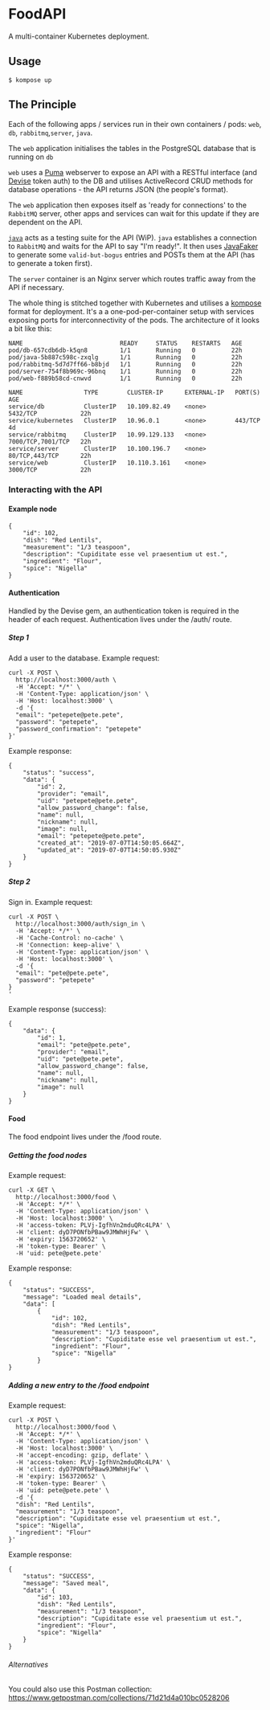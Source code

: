 # FoodAPI

A multi-container Kubernetes deployment.

## Usage
`$ kompose up`

## The Principle
Each of the following apps / services run in their own containers / pods: `web`, `db`, `rabbitmq`,`server`, `java`.


The `web` application initialises the tables in the PostgreSQL database that is running on `db` 

`web` uses a [Puma](https://github.com/puma/puma) webserver to expose an API with a RESTful interface (and [Devise](https://github.com/plataformatec/devise) token auth) to the DB and utilises ActiveRecord CRUD methods for database operations - the API returns JSON (the people's format).

The `web` application then exposes itself as 'ready for connections' to the `RabbitMQ` server, other apps and services can wait for this update if they are dependent on the API.

[`java`](https://github.com/maxcoldrick/foodapi/tree/master/databaseFillerUpper) acts as a testing suite for the API (WiP). `java` establishes a connection to `RabbitMQ` and waits for the API to say "I'm ready!". It then uses [JavaFaker](https://github.com/DiUS/java-faker) to generate some `valid-but-bogus` entries and POSTs them at the API (has to generate a token first).

The `server` container is an Nginx server which routes traffic away from the API if necessary.

The whole thing is stitched together with Kubernetes and utilises a [kompose](https://github.com/kubernetes/kompose) format for deployment. It's a a one-pod-per-container setup with services exposing ports for interconnectivity of the pods. The architecture of it looks a bit like this:

```
NAME                           READY     STATUS    RESTARTS   AGE
pod/db-657cdb6db-k5qn8         1/1       Running   0          22h
pod/java-5b887c598c-zxqlg      1/1       Running   0          22h
pod/rabbitmq-5d7d7ff66-b8bjd   1/1       Running   0          22h
pod/server-754f8b969c-96bnq    1/1       Running   0          22h
pod/web-f889b58cd-cnwvd        1/1       Running   0          22h

NAME                 TYPE        CLUSTER-IP      EXTERNAL-IP   PORT(S)             AGE
service/db           ClusterIP   10.109.82.49    <none>        5432/TCP            22h
service/kubernetes   ClusterIP   10.96.0.1       <none>        443/TCP             4d
service/rabbitmq     ClusterIP   10.99.129.133   <none>        7000/TCP,7001/TCP   22h
service/server       ClusterIP   10.100.196.7    <none>        80/TCP,443/TCP      22h
service/web          ClusterIP   10.110.3.161    <none>        3000/TCP            22h
```

### Interacting with the API
#### Example node
```
{
    "id": 102,
    "dish": "Red Lentils",
    "measurement": "1/3 teaspoon",
    "description": "Cupiditate esse vel praesentium ut est.",
    "ingredient": "Flour",
    "spice": "Nigella"
}
```
#### Authentication
Handled by the Devise gem, an authentication token is required in the header of each request.
Authentication lives under the /auth/ route.

##### Step 1
Add a user to the database.
Example request:
```
curl -X POST \
  http://localhost:3000/auth \
  -H 'Accept: */*' \
  -H 'Content-Type: application/json' \
  -H 'Host: localhost:3000' \
  -d '{
  "email": "petepete@pete.pete",
  "password": "petepete",
  "password_confirmation": "petepete"
}'
```
Example response:
```
{
    "status": "success",
    "data": {
        "id": 2,
        "provider": "email",
        "uid": "petepete@pete.pete",
        "allow_password_change": false,
        "name": null,
        "nickname": null,
        "image": null,
        "email": "petepete@pete.pete",
        "created_at": "2019-07-07T14:50:05.664Z",
        "updated_at": "2019-07-07T14:50:05.930Z"
    }
}
```


##### Step 2
Sign in.
Example request:
```
curl -X POST \
  http://localhost:3000/auth/sign_in \
  -H 'Accept: */*' \
  -H 'Cache-Control: no-cache' \
  -H 'Connection: keep-alive' \
  -H 'Content-Type: application/json' \
  -H 'Host: localhost:3000' \
  -d '{
  "email": "pete@pete.pete",
  "password": "petepete"
}
'
```
Example response (success):
```
{
    "data": {
        "id": 1,
        "email": "pete@pete.pete",
        "provider": "email",
        "uid": "pete@pete.pete",
        "allow_password_change": false,
        "name": null,
        "nickname": null,
        "image": null
    }
}
```

#### Food
The food endpoint lives under the /food route.
##### Getting the food nodes
Example request:
```
curl -X GET \
  http://localhost:3000/food \
  -H 'Accept: */*' \
  -H 'Content-Type: application/json' \
  -H 'Host: localhost:3000' \
  -H 'access-token: PLVj-IgfhVn2mduQRc4LPA' \
  -H 'client: dyD7PONfbPBaw9JMWhHjFw' \
  -H 'expiry: 1563720652' \
  -H 'token-type: Bearer' \
  -H 'uid: pete@pete.pete'
```
Example response:
```
{
    "status": "SUCCESS",
    "message": "Loaded meal details",
    "data": [
        {
            "id": 102,
            "dish": "Red Lentils",
            "measurement": "1/3 teaspoon",
            "description": "Cupiditate esse vel praesentium ut est.",
            "ingredient": "Flour",
            "spice": "Nigella"
        }
}        
```
##### Adding a new entry to the /food endpoint
Example request:
```
curl -X POST \
  http://localhost:3000/food \
  -H 'Accept: */*' \
  -H 'Content-Type: application/json' \
  -H 'Host: localhost:3000' \
  -H 'accept-encoding: gzip, deflate' \
  -H 'access-token: PLVj-IgfhVn2mduQRc4LPA' \
  -H 'client: dyD7PONfbPBaw9JMWhHjFw' \
  -H 'expiry: 1563720652' \
  -H 'token-type: Bearer' \
  -H 'uid: pete@pete.pete' \
  -d '{
  "dish": "Red Lentils",
  "measurement": "1/3 teaspoon",
  "description": "Cupiditate esse vel praesentium ut est.",
  "spice": "Nigella",
  "ingredient": "Flour"
}'
```
Example response:
```
{
    "status": "SUCCESS",
    "message": "Saved meal",
    "data": {
        "id": 103,
        "dish": "Red Lentils",
        "measurement": "1/3 teaspoon",
        "description": "Cupiditate esse vel praesentium ut est.",
        "ingredient": "Flour",
        "spice": "Nigella"
    }
}
```
###### Alternatives
You could also use this Postman collection: https://www.getpostman.com/collections/71d21d4a010bc0528206
